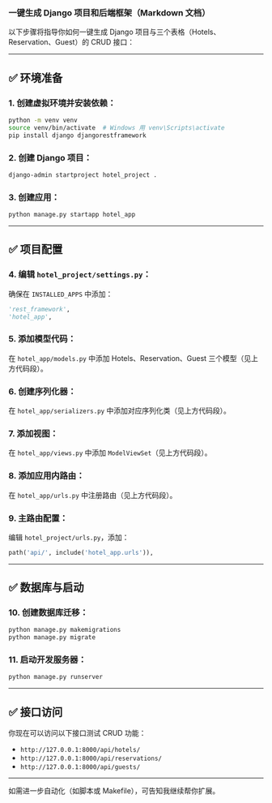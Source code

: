 ### 一键生成 Django 项目和后端框架（Markdown 文档）

以下步骤将指导你如何一键生成 Django 项目与三个表格（Hotels、Reservation、Guest）的 CRUD 接口：

---

## ✅ 环境准备

### 1. 创建虚拟环境并安装依赖：
```bash
python -m venv venv
source venv/bin/activate  # Windows 用 venv\Scripts\activate
pip install django djangorestframework
```

### 2. 创建 Django 项目：
```bash
django-admin startproject hotel_project .
```

### 3. 创建应用：
```bash
python manage.py startapp hotel_app
```

---

## ✅ 项目配置

### 4. 编辑 `hotel_project/settings.py`：
确保在 `INSTALLED_APPS` 中添加：
```python
'rest_framework',
'hotel_app',
```

### 5. 添加模型代码：
在 `hotel_app/models.py` 中添加 Hotels、Reservation、Guest 三个模型（见上方代码段）。

### 6. 创建序列化器：
在 `hotel_app/serializers.py` 中添加对应序列化类（见上方代码段）。

### 7. 添加视图：
在 `hotel_app/views.py` 中添加 `ModelViewSet`（见上方代码段）。

### 8. 添加应用内路由：
在 `hotel_app/urls.py` 中注册路由（见上方代码段）。

### 9. 主路由配置：
编辑 `hotel_project/urls.py`，添加：
```python
path('api/', include('hotel_app.urls')),
```

---

## ✅ 数据库与启动

### 10. 创建数据库迁移：
```bash
python manage.py makemigrations
python manage.py migrate
```

### 11. 启动开发服务器：
```bash
python manage.py runserver
```

---

## ✅ 接口访问
你现在可以访问以下接口测试 CRUD 功能：
- `http://127.0.0.1:8000/api/hotels/`
- `http://127.0.0.1:8000/api/reservations/`
- `http://127.0.0.1:8000/api/guests/`

---

如需进一步自动化（如脚本或 Makefile），可告知我继续帮你扩展。
